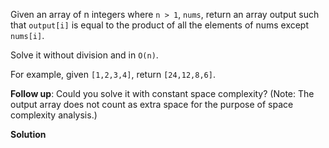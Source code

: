 Given an array of n integers where `n > 1`, `nums`, return an array output such that `output[i]` is equal to the product of all the elements of nums except `nums[i]`.

Solve it without division and in `O(n)`.

For example, given `[1,2,3,4]`, return `[24,12,8,6]`.

**Follow up**:
Could you solve it with constant space complexity? (Note: The output array does not count as extra space for the purpose of space complexity analysis.)

**Solution**
